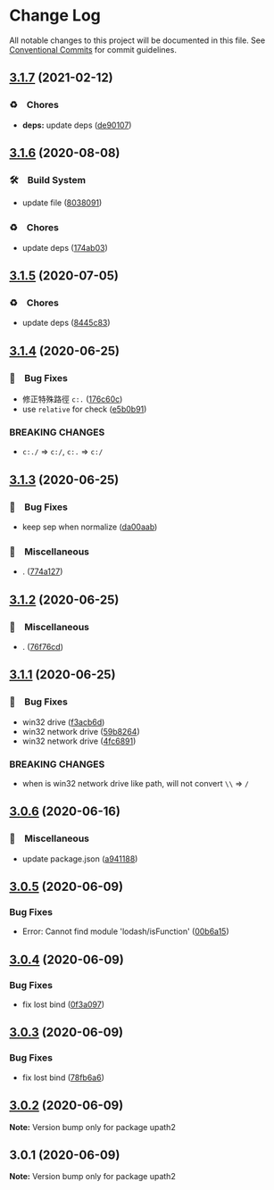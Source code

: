 # Change Log

All notable changes to this project will be documented in this file.
See [Conventional Commits](https://conventionalcommits.org) for commit guidelines.

## [3.1.7](https://github.com/bluelovers/ws-iconv/compare/upath2@3.1.6...upath2@3.1.7) (2021-02-12)


### ♻️　Chores

* **deps:** update deps ([de90107](https://github.com/bluelovers/ws-iconv/commit/de90107171d57c462de9918fe0a53f64a9c92791))





## [3.1.6](https://github.com/bluelovers/ws-iconv/compare/upath2@3.1.5...upath2@3.1.6) (2020-08-08)


### 🛠　Build System

* update file ([8038091](https://github.com/bluelovers/ws-iconv/commit/8038091e90359945bc8861d4574e5a1370bdec11))


### ♻️　Chores

* update deps ([174ab03](https://github.com/bluelovers/ws-iconv/commit/174ab0300fdaf8a3ba5e130295296733ebdb1886))





## [3.1.5](https://github.com/bluelovers/ws-iconv/compare/upath2@3.1.4...upath2@3.1.5) (2020-07-05)


### ♻️　Chores

* update deps ([8445c83](https://github.com/bluelovers/ws-iconv/commit/8445c8306a153c897e97e191981cf843a7c1659c))





## [3.1.4](https://github.com/bluelovers/ws-iconv/compare/upath2@3.1.3...upath2@3.1.4) (2020-06-25)


### 🐛　Bug Fixes

* 修正特殊路徑 `c:.` ([176c60c](https://github.com/bluelovers/ws-iconv/commit/176c60c17bd3f30976bf43366eebf34904e88950))
* use `relative` for check ([e5b0b91](https://github.com/bluelovers/ws-iconv/commit/e5b0b9139ee34b48300c5ac8309e8f0e8366209e))


### BREAKING CHANGES

* `c:./` => `c:/`, `c:.` => `c:/`





## [3.1.3](https://github.com/bluelovers/ws-iconv/compare/upath2@3.1.2...upath2@3.1.3) (2020-06-25)


### 🐛　Bug Fixes

* keep sep when normalize ([da00aab](https://github.com/bluelovers/ws-iconv/commit/da00aabd53272eef33a729b39068c5aa5414f34f))


### 🔖　Miscellaneous

* . ([774a127](https://github.com/bluelovers/ws-iconv/commit/774a127c7a8c36f9666d5cd1c0ccf5afb9ef2597))





## [3.1.2](https://github.com/bluelovers/ws-iconv/compare/upath2@3.1.1...upath2@3.1.2) (2020-06-25)


### 🔖　Miscellaneous

* . ([76f76cd](https://github.com/bluelovers/ws-iconv/commit/76f76cd12c3f89390515b1e33e9291b84faf433a))





## [3.1.1](https://github.com/bluelovers/ws-iconv/compare/upath2@3.0.6...upath2@3.1.1) (2020-06-25)


### 🐛　Bug Fixes

* win32 drive ([f3acb6d](https://github.com/bluelovers/ws-iconv/commit/f3acb6d07396f0c8a9330cff4fb83041d95bdaec))
* win32 network drive ([59b8264](https://github.com/bluelovers/ws-iconv/commit/59b8264e2bba6ea7dad6da4a6b8c807bf0470ed9))
* win32 network drive ([4fc6891](https://github.com/bluelovers/ws-iconv/commit/4fc68914c5783c61121fa9fe01a58f69b39a0c95))


### BREAKING CHANGES

* when is win32 network drive like path, will not convert `\\` => `/`





## [3.0.6](https://github.com/bluelovers/ws-iconv/compare/upath2@3.0.5...upath2@3.0.6) (2020-06-16)


### 🔖　Miscellaneous

*  update package.json ([a941188](https://github.com/bluelovers/ws-iconv/commit/a941188461dedd491d3147534f1257f11bb6f3de))





## [3.0.5](https://github.com/bluelovers/ws-iconv/compare/upath2@3.0.4...upath2@3.0.5) (2020-06-09)


### Bug Fixes

* Error: Cannot find module 'lodash/isFunction' ([00b6a15](https://github.com/bluelovers/ws-iconv/commit/00b6a15b23712c2867dae51a83557b62db7b2b1b))





## [3.0.4](https://github.com/bluelovers/ws-iconv/compare/upath2@3.0.3...upath2@3.0.4) (2020-06-09)


### Bug Fixes

* fix lost bind ([0f3a097](https://github.com/bluelovers/ws-iconv/commit/0f3a09739e836f70e7051b87b640bd1b18f17252))





## [3.0.3](https://github.com/bluelovers/ws-iconv/compare/upath2@3.0.2...upath2@3.0.3) (2020-06-09)


### Bug Fixes

* fix lost bind ([78fb6a6](https://github.com/bluelovers/ws-iconv/commit/78fb6a611623300eb4ef3161bc87f1789634f82a))





## [3.0.2](https://github.com/bluelovers/ws-iconv/compare/upath2@3.0.1...upath2@3.0.2) (2020-06-09)

**Note:** Version bump only for package upath2





## 3.0.1 (2020-06-09)

**Note:** Version bump only for package upath2
